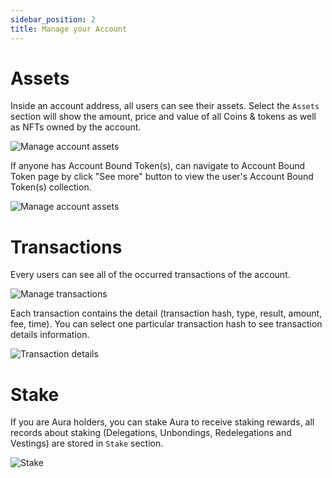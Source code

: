 ```yaml
---
sidebar_position: 2
title: Manage your Account
---
```


# Assets

Inside an account address, all users can see their assets. Select the `Assets` section will show the amount, price and value of all Coins & tokens as well as NFTs owned by the account.

![Manage account assets](/img/aurascan/Getting_Started_Manage_your_Account_Assets.png)

If anyone has Account Bound Token(s), can navigate to Account Bound Token page by click "See more" button to view the user's Account Bound Token(s) collection. 

![Manage account assets](/img/aurascan/Getting_Started_Manage_your_Account_ABT.png)

# Transactions

Every users can see all of the occurred transactions of the account.

![Manage transactions](/img/aurascan/Getting_Started_Manage_your_Account_Transactions.png)

Each transaction contains the detail (transaction hash, type, result, amount, fee, time). You can select one particular transaction hash to see transaction details information.

![Transaction details](/img/aurascan/Getting_Started_Manage_your_Account_Tx_details.png)

# Stake

If you are Aura holders, you can stake Aura to receive staking rewards, all records about staking (Delegations, Unbondings, Redelegations and Vestings) are stored in `Stake` section.

![Stake](/img/aurascan/Getting_Started_Manage_your_Account_Stake.png)
